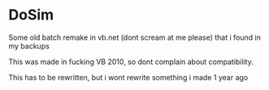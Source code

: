 # DoSim
Some old batch remake in vb.net (dont scream at me please) that i found in my backups

This was made in fucking VB 2010, so dont complain about compatibility.

This has to be rewritten, but i wont rewrite something i made 1 year ago
